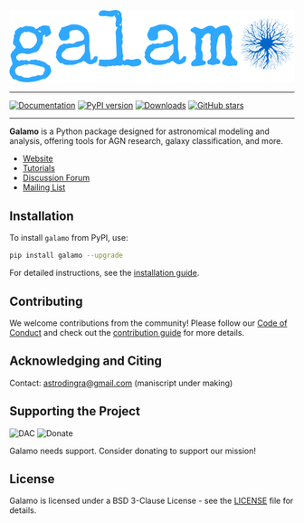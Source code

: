 ![Galamo Logo](images/galamo_main.svg)


----
[![Documentation](https://img.shields.io/badge/documentation-latest-green.svg)](https://galamo.readthedocs.io/en/latest/)
[![PyPI version](https://img.shields.io/pypi/v/galamo.svg?color=800080)](https://pypi.org/project/galamo/)
[![Downloads](https://pepy.tech/badge/galamo)](https://pepy.tech/project/galamo)
[![GitHub stars](https://img.shields.io/github/stars/galamo-org/galamo?style=social)](https://github.com/galamo-org/galamo/stargazers)

----

**Galamo** is a Python package designed for astronomical modeling and analysis, offering tools for AGN research, galaxy classification, and more.

- [Website](https://www.galamo.org)
- [Tutorials](https://www.galamo.org/learn.html)
- [Discussion Forum](https://github.com/orgs/galamo-org/discussions)
- [Mailing List](https://groups.google.com/g/galamo-dev)

## Installation

To install `galamo` from PyPI, use:

```bash
pip install galamo --upgrade
```

For detailed instructions, see the [installation guide](https:/www.galamo.org/).

## Contributing

We welcome contributions from the community! Please follow our [Code of Conduct](https://www.galamo.org/code_of_conduct.html) and check out the [contribution guide](https://www.galamo.org/contribute.html) for more details.

## Acknowledging and Citing
Contact: astrodingra@gmail.com
(maniscript under making)
## Supporting the Project

![DAC](https://img.shields.io/badge/powered%20by-DAC-orange.svg?style=flat&colorA=E1523D&colorB=007D8A)
![Donate](https://img.shields.io/badge/Donate-to%20Galamo-brightgreen.svg)

Galamo needs support. Consider donating to support our mission!

## License

Galamo is licensed under a BSD 3-Clause License - see the [LICENSE](LICENSE) file for details.
